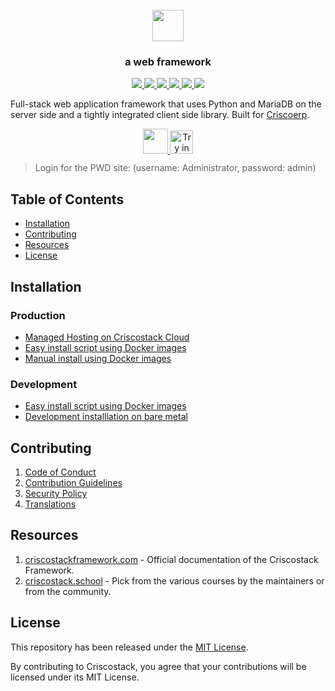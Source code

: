 <div align="center">
	<h1>
		<br>
		<a href="https://criscostackframework.com">
			<img src=".github/criscostack-framework-logo.svg" height="50">
		</a>
	</h1>
	<h3>
		a web framework  
	</h3>
</div>

<div align="center">
	<a target="_blank" href="#LICENSE" title="License: MIT">
		<img src="https://img.shields.io/badge/License-MIT-success.svg">
	</a>
	<a target="_blank" href="https://www.python.org/downloads/" title="Python version">
		<img src="https://img.shields.io/badge/python-%3E=_3.10-success.svg">
	</a>
	<a href="https://criscostackframework.com/docs">
		<img src="https://img.shields.io/badge/docs-%F0%9F%93%96-success.svg"/>
	</a>
	<a href="https://github.com/criscostack/criscostack/actions/workflows/server-tests.yml">
		<img src="https://github.com/criscostack/criscostack/actions/workflows/server-tests.yml/badge.svg">
	</a>
	<a href="https://github.com/criscostack/criscostack/actions/workflows/ui-tests.yml">
		<img src="https://github.com/criscostack/criscostack/actions/workflows/ui-tests.yml/badge.svg?branch=develop">
	</a>
	<a href="https://codecov.io/gh/criscostack/criscostack">
		<img src="https://codecov.io/gh/criscostack/criscostack/branch/develop/graph/badge.svg?token=XoTa679hIj"/>
	</a>
</div>


Full-stack web application framework that uses Python and MariaDB on the server side and a tightly integrated client side library. Built for [Criscoerp](https://criscoerp.com).

<div align="center" style="max-height: 40px;">
	<a href="https://criscostackcloud.com/criscostack/signup">
		<img src=".github/try-on-f-cloud-button.svg" height="40">
	</a>
	<a href="https://labs.play-with-docker.com/?stack=https://raw.githubusercontent.com/gavindsouza/install-scripts/main/criscostack/pwd.yml">
		<img src="https://raw.githubusercontent.com/play-with-docker/stacks/master/assets/images/button.png" alt="Try in PWD" height="37"/>
	</a>
</div>

> Login for the PWD site: (username: Administrator, password: admin)

## Table of Contents
* [Installation](#installation)
* [Contributing](#contributing)
* [Resources](#resources)
* [License](#license)

## Installation

### Production
* [Managed Hosting on Criscostack Cloud](https://criscostackcloud.com/)
* [Easy install script using Docker images](https://github.com/criscostack/bench/tree/develop#easy-install-script)
* [Manual install using Docker images](https://github.com/criscostack/criscostack_docker)

### Development
* [Easy install script using Docker images](https://github.com/criscostack/bench/tree/develop#easy-install-script)
* [Development installlation on bare metal](https://criscostackframework.com/docs/user/en/installation)


## Contributing

1. [Code of Conduct](CODE_OF_CONDUCT.md)
1. [Contribution Guidelines](https://github.com/criscostack/criscoerp/wiki/Contribution-Guidelines)
1. [Security Policy](SECURITY.md)
1. [Translations](https://translate.criscoerp.com)

## Resources

1. [criscostackframework.com](https://criscostackframework.com) - Official documentation of the Criscostack Framework.
1. [criscostack.school](https://criscostack.school) - Pick from the various courses by the maintainers or from the community.

## License
This repository has been released under the [MIT License](LICENSE).

By contributing to Criscostack, you agree that your contributions will be licensed under its MIT License.
